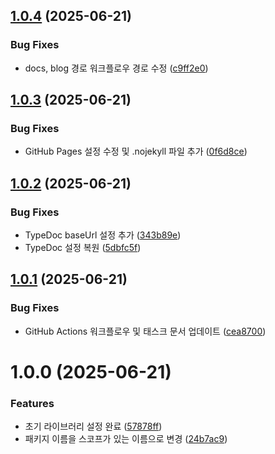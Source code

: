 ## [1.0.4](https://github.com/grapefruitgreentealoe/library-with-cursor-test/compare/v1.0.3...v1.0.4) (2025-06-21)

### Bug Fixes

- docs, blog 경로 워크플로우 경로 수정 ([c9ff2e0](https://github.com/grapefruitgreentealoe/library-with-cursor-test/commit/c9ff2e0c03bbb771ca080f9570dc5c8c7edaf074))

## [1.0.3](https://github.com/grapefruitgreentealoe/library-with-cursor-test/compare/v1.0.2...v1.0.3) (2025-06-21)

### Bug Fixes

- GitHub Pages 설정 수정 및 .nojekyll 파일 추가 ([0f6d8ce](https://github.com/grapefruitgreentealoe/library-with-cursor-test/commit/0f6d8ce265394b4886baa97198e2276990f2bc8a))

## [1.0.2](https://github.com/grapefruitgreentealoe/library-with-cursor-test/compare/v1.0.1...v1.0.2) (2025-06-21)

### Bug Fixes

- TypeDoc baseUrl 설정 추가 ([343b89e](https://github.com/grapefruitgreentealoe/library-with-cursor-test/commit/343b89e186c301e66ea378ba01210a2faef4930b))
- TypeDoc 설정 복원 ([5dbfc5f](https://github.com/grapefruitgreentealoe/library-with-cursor-test/commit/5dbfc5fdde795c35f6120c3b2a6de4e6b6a0b1d8))

## [1.0.1](https://github.com/grapefruitgreentealoe/library-with-cursor-test/compare/v1.0.0...v1.0.1) (2025-06-21)

### Bug Fixes

- GitHub Actions 워크플로우 및 태스크 문서 업데이트 ([cea8700](https://github.com/grapefruitgreentealoe/library-with-cursor-test/commit/cea8700cb2bf162bec13075ef8bbc48d234e2c0e))

# 1.0.0 (2025-06-21)

### Features

- 초기 라이브러리 설정 완료 ([57878ff](https://github.com/grapefruitgreentealoe/library-with-cursor-test/commit/57878ff9bb94958438d5e0771dcc47e1bfaaadcb))
- 패키지 이름을 스코프가 있는 이름으로 변경 ([24b7ac9](https://github.com/grapefruitgreentealoe/library-with-cursor-test/commit/24b7ac9e8bc9b04978fbad06907d6a9dfc035e34))
